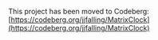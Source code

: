 This project has been moved to Codeberg: [https://codeberg.org/jjfalling/MatrixClock](https://codeberg.org/jjfalling/MatrixClock)

